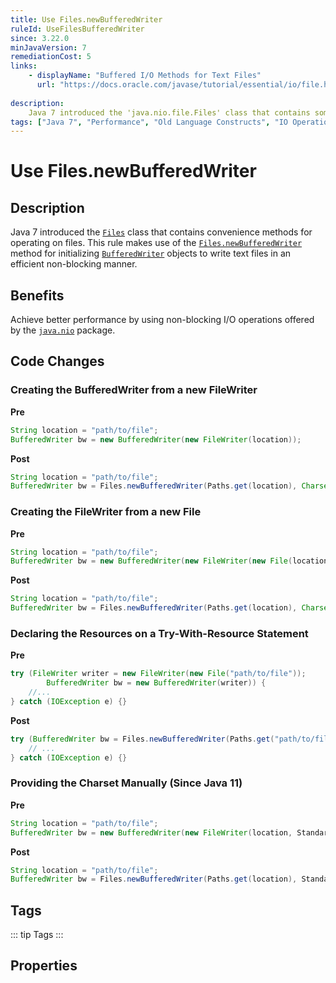```yaml
---
title: Use Files.newBufferedWriter
ruleId: UseFilesBufferedWriter
since: 3.22.0
minJavaVersion: 7
remediationCost: 5
links:
    - displayName: "Buffered I/O Methods for Text Files"
      url: "https://docs.oracle.com/javase/tutorial/essential/io/file.html#writeBufferedStream"
    
description:
    Java 7 introduced the 'java.nio.file.Files' class that contains some convenience methods for operating on files. This rule makes use of 'Files.newBufferedWriter' method for initializing 'BufferedWriter' objects to write text files in an efficient non-blocking manner.
tags: ["Java 7", "Performance", "Old Language Constructs", "IO Operations"]
---
```


# Use Files.newBufferedWriter

## Description

Java 7 introduced the [`Files`](https://docs.oracle.com/javase/7/docs/api/java/nio/file/Files.html) class that contains convenience methods for operating on files. 
This rule makes use of the [`Files.newBufferedWriter`](https://docs.oracle.com/javase/7/docs/api/java/nio/file/Files.html#newBufferedWriter(java.nio.file.Path,%20java.nio.charset.Charset,%20java.nio.file.OpenOption...)) method for initializing [`BufferedWriter`](https://docs.oracle.com/javase/8/docs/api/java/io/BufferedWriter.html) objects to write text files in an efficient non-blocking manner.

## Benefits

Achieve better performance by using non-blocking I/O operations offered by the [`java.nio`](https://docs.oracle.com/javase/7/docs/api/java/nio/package-summary.html) package.

## Code Changes

### Creating the BufferedWriter from a new FileWriter

__Pre__
```java
String location = "path/to/file";
BufferedWriter bw = new BufferedWriter(new FileWriter(location));
```

__Post__
```java
String location = "path/to/file";
BufferedWriter bw = Files.newBufferedWriter(Paths.get(location), Charset.defaultCharset());
```

### Creating the FileWriter from a new File

__Pre__
```java
String location = "path/to/file";
BufferedWriter bw = new BufferedWriter(new FileWriter(new File(location)));
```

__Post__
```java
String location = "path/to/file";
BufferedWriter bw = Files.newBufferedWriter(Paths.get(location), Charset.defaultCharset());
```

### Declaring the Resources on a Try-With-Resource Statement

__Pre__
```java
try (FileWriter writer = new FileWriter(new File("path/to/file"));
		BufferedWriter bw = new BufferedWriter(writer)) {
    //...
} catch (IOException e) {}
```

__Post__
```java
try (BufferedWriter bw = Files.newBufferedWriter(Paths.get("path/to/file"), Charset.defaultCharset())) {
	// ...
} catch (IOException e) {}
```

### Providing the Charset Manually (Since Java 11)

__Pre__
```java
String location = "path/to/file";
BufferedWriter bw = new BufferedWriter(new FileWriter(location, StandardCharsets.UTF_8));
```

__Post__
```java
String location = "path/to/file";
BufferedWriter bw = Files.newBufferedWriter(Paths.get(location), StandardCharsets.UTF_8);
```

<VersionNotice />

## Tags

::: tip Tags
<TagLinks />
:::

## Properties

<RuleProperties />
